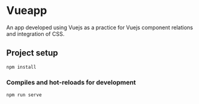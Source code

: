 # Vueapp

An app developed using Vuejs as a practice for Vuejs component relations and integration of CSS.

## Project setup
```
npm install
```

### Compiles and hot-reloads for development
```
npm run serve
```

